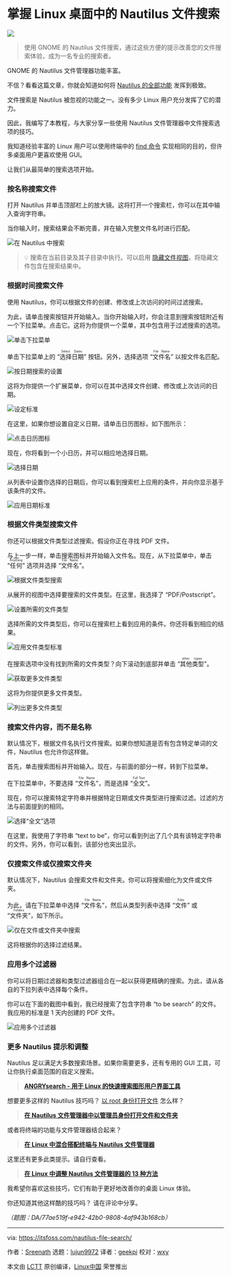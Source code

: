 [#]: subject: "Mastering Nautilus File Search in Linux Desktop"
[#]: via: "https://itsfoss.com/nautilus-file-search/"
[#]: author: "Sreenath https://itsfoss.com/author/sreenath/"
[#]: collector: "lujun9972"
[#]: translator: "geekpi"
[#]: reviewer: "wxy"
[#]: publisher: "wxy"
[#]: url: "https://linux.cn/article-16583-1.html"

掌握 Linux 桌面中的 Nautilus 文件搜索
======

![][0]

> 使用 GNOME 的 Nautilus 文件搜索，通过这些方便的提示改善您的文件搜索体验，成为一名专业的搜索者。

GNOME 的 Nautilus 文件管理器功能丰富。

不信？看看这篇文章，你就会知道如何将 [Nautilus 的全部功能][1] 发挥到极致。

文件搜索是 Nautilus 被忽视的功能之一。没有多少 Linux 用户充分发挥了它的潜力。

因此，我编写了本教程，与大家分享一些使用 Nautilus 文件管理器中文件搜索选项的技巧。

我知道经验丰富的 Linux 用户可以使用终端中的 [find 命令][2] 实现相同的目的，但许多桌面用户更喜欢使用 GUI。

让我们从最简单的搜索选项开始。

### 按名称搜索文件

打开 Nautilus 并单击顶部栏上的放大镜。这将打开一个搜索栏，你可以在其中输入查询字符串。

当你输入时，搜索结果会不断完善，并在输入完整文件名时进行匹配。

![在 Nautilus 中搜索][3]

> 💡 搜索在当前目录及其子目录中执行。可以启用 [隐藏文件视图][4]，将隐藏文件包含在搜索结果中。

### 根据时间搜索文件

使用 Nautilus，你可以根据文件的创建、修改或上次访问的时间过滤搜索。

为此，请单击搜索按钮并开始输入。当你开始输入时，你会注意到搜索按钮附近有一个下拉菜单。点击它。这将为你提供一个菜单，其中包含用于过滤搜索的选项。

![单击下拉菜单][5]

单击下拉菜单上的 “<ruby>选择日期<rt>Select Dates</rt></ruby>” 按钮。另外，选择选项 “<ruby>文件名<rt>File Name</rt></ruby>” 以按文件名匹配。

![按日期搜索的设置][6]

这将为你提供一个扩展菜单，你可以在其中选择文件创建、修改或上次访问的日期。

![设定标准][7]

在这里，如果你想设置自定义日期，请单击日历图标，如下图所示：

![点击日历图标][8]

现在，你将看到一个小日历，并可以相应地选择日期。

![选择日期][9]

从列表中设置你选择的日期后，你可以看到搜索栏上应用的条件，并向你显示基于该条件的文件。

![应用日期标准][10]

### 根据文件类型搜索文件

你还可以根据文件类型过滤搜索。假设你正在寻找 PDF 文件。

与上一步一样，单击搜索图标并开始输入文件名。现在，从下拉菜单中，单击 “<ruby>任何<rt>Anything</rt></ruby>” 选项并选择 “<ruby>文件名<rt>File Name</rt></ruby>”。

![根据文件类型搜索][11]

从展开的视图中选择要搜索的文件类型。在这里，我选择了 “PDF/Postscript”。

![设置所需的文件类型][12]

选择所需的文件类型后，你可以在搜索栏上看到应用的条件。你还将看到相应的结果。

![应用文件类型标准][13]

在搜索选项中没有找到所需的文件类型？向下滚动到底部并单击 “<ruby>其他类型<rt>other types</rt></ruby>”。

![获取更多文件类型][14]

这将为你提供更多文件类型。

![列出更多文件类型][15]

### 搜索文件内容，而不是名称

默认情况下，根据文件名执行文件搜索。如果你想知道是否有包含特定单词的文件，Nautilus 也允许你这样做。

首先，单击搜索图标并开始输入。现在，与前面的部分一样，转到下拉菜单。

在下拉菜单中，不要选择 “<ruby>文件名<rt>File Name</rt></ruby>”，而是选择 “<ruby>全文<rt>Full Text</rt></ruby>”。

现在，你可以搜索特定字符串并根据特定日期或文件类型进行搜索过滤。过滤的方法与前面提到的相同。

![选择“全文”选项][16]

在这里，我使用了字符串 “text to be”，你可以看到列出了几个具有该特定字符串的文件。另外，你可以看到，该部分也突出显示。

### 仅搜索文件或仅搜索文件夹

默认情况下，Nautilus 会搜索文件和文件夹。你可以将搜索细化为文件或文件夹。

为此，请在下拉菜单中选择 “<ruby>文件名<rt>File Name</rt></ruby>”，然后从类型列表中选择 “<ruby>文件<rt>Files</rt></ruby>” 或 “<ruby>文件夹<rt>Folders</rt></ruby>”，如下所示。

![仅在文件或文件夹中搜索][17]

这将根据你的选择过滤结果。

### 应用多个过滤器

你可以将日期过滤器和类型过滤器组合在一起以获得更精确的搜索。为此，请从各自的下拉列表中选择每个条件。

你可以在下面的截图中看到，我已经搜索了包含字符串 “to be search” 的文件。我应用的标准是 1 天内创建的 PDF 文件。

![应用多个过滤器][18]

### 更多 Nautilus 提示和调整

Nautilus 足以满足大多数搜索场景。如果你需要更多，还有专用的 GUI 工具，可让你执行桌面范围的自定义搜索。

> **[ANGRYsearch - 用于 Linux 的快速搜索图形用户界面工具][19A]**

想要更多这样的 Nautilus 技巧吗？ [以 root 身份打开文件][20] 怎么样？

> **[在 Nautilus 文件管理器中以管理员身份打开文件和文件夹][20]**

或者将终端的功能与文件管理器结合起来？

> **[在 Linux 中混合搭配终端与 Nautilus 文件管理器][20A]**

这里还有更多此类提示。请自行查看。

> **[在 Linux 中调整 Nautilus 文件管理器的 13 种方法][20B]**

我希望你喜欢这些技巧，它们有助于更好地改善你的桌面 Linux 体验。

你还知道其他这样酷的技巧吗？ 请在评论中分享。

*（题图：DA/77ae519f-e942-42b0-9808-4af943b168cb）*

--------------------------------------------------------------------------------

via: https://itsfoss.com/nautilus-file-search/

作者：[Sreenath][a]
选题：[lujun9972][b]
译者：[geekpi](https://github.com/geekpi)
校对：[wxy](https://github.com/wxy)

本文由 [LCTT](https://github.com/LCTT/TranslateProject) 原创编译，[Linux中国](https://linux.cn/) 荣誉推出

[a]: https://itsfoss.com/author/sreenath/
[b]: https://github.com/lujun9972
[1]: https://itsfoss.com/nautilus-tips-tweaks/
[2]: https://linuxhandbook.com/find-command-examples/?ref=itsfoss.com
[3]: https://itsfoss.com/content/images/2023/08/Click-on-the-search-button-and-start-typing.png
[4]: https://itsfoss.com/show-hidden-files-linux/
[5]: https://itsfoss.com/content/images/2023/08/Access-more-search-options.png
[6]: https://itsfoss.com/content/images/2023/08/click-on-time-option-to-get-expanded-list.png
[7]: https://itsfoss.com/content/images/2023/08/Search-according-to-date-and-time.png
[8]: https://itsfoss.com/content/images/2023/08/click-on-calendar-icon.png
[9]: https://itsfoss.com/content/images/2023/08/select-date-from-calendar.png
[10]: https://itsfoss.com/content/images/2023/08/Showing-search-criterea-date-on-search-result.png
[11]: https://itsfoss.com/content/images/2023/08/click-on-type-option-to-get-expanded.png
[12]: https://itsfoss.com/content/images/2023/08/Search-based-on-file-type-like-pdf.png
[13]: https://itsfoss.com/content/images/2023/08/showing-search-criteria-type-on-search-result.png
[14]: https://itsfoss.com/content/images/2023/08/click-on-other-type.png
[15]: https://itsfoss.com/content/images/2023/08/complete-list-of-types.png
[16]: https://itsfoss.com/content/images/2023/08/Search-inside-the-file.png
[17]: https://itsfoss.com/content/images/2023/08/search-for-only-folders-or-only-files.png
[18]: https://itsfoss.com/content/images/2023/08/applied-multiple-criteria.png
[19]: https://itsfoss.com/content/images/size/w256h256/2022/12/android-chrome-192x192.png
[19A]: https://itsfoss.com/angrysearch/
[20]: https://itsfoss.com/open-nautilus-as-administrator/
[20A]: https://itsfoss.com/terminal-nautilus-combination/
[20B]: https://itsfoss.com/nautilus-tips-tweaks/
[0]: https://img.linux.net.cn/data/attachment/album/202401/25/155635ocrk3q8dgg3rkkgh.jpg